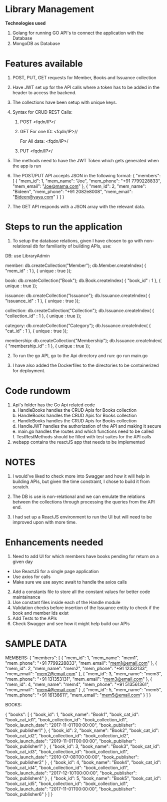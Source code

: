 # Library Management

**Technologies used**

1. Golang for running GO API's to connect the application with the Database
2. MongoDB as Database

# Features available

1. POST, PUT, GET requests for Member, Books and Issuance collection
2. Have JWT set up for the API calls where a token has to be added in the header to access the backend.
3. The collections have been setup with unique keys.
4. Syntax for CRUD REST Calls:

   1. POST
      <fqdn/IP>/<entity-name>

   2. GET
      For one ID:
      <fqdn/IP>/<entity-name>/<entity-id>

      For All data:
      <fqdn/IP>/<entity-name>

   3. PUT
      <fqdn/IP>/<entity-name>

5. The methods need to have the JWT Token which gets generated when the app is run
6. The POST/PUT API accepts JSON in the following format:
   {
   "members": [
   {
   "mem_id": 1,
   "mem_name": "Joe",
   "mem_phone": "+91 7799228833",
   "mem_email": "Joe@mama.com"
   },
   {
   "mem_id": 2,
   "mem_name": "Bideen",
   "mem_phone": "+91 2082e8008",
   "mem_email": "Bideen@yaya.com"
   }
   ]
   }
7. The GET API responds with a JSON array with the relevant data.

# Steps to run the application

1. To setup the database relations, given I have chosen to go with non-relational db for familiarity of building APIs, use:

DB:
use LibraryAdmin

member:
db.createCollection("Member");
db.Member.createIndex( { "mem_id" : 1 }, { unique : true });

book:
db.createCollection("Book");
db.Book.createIndex( { "book_id" : 1 }, { unique : true });

issuance:
db.createCollection("Issuance");
db.Issuance.createIndex( { "issuance_id" : 1 }, { unique : true });

collection:
db.createCollection("Collection");
db.Issuance.createIndex( { "collection_id" : 1 }, { unique : true });

category:
db.createCollection("Category");
db.Issuance.createIndex( { "cat_id" : 1 }, { unique : true });

membership:
db.createCollection("Membership");
db.Issuance.createIndex( { "membership_id" : 1 }, { unique : true });

2. To run the go API, go to the Api directory and run: go run main.go

3. I have also added the Dockerfiles to the directories to be containerized for deployment.

# Code rundowm

1. Api's folder has the Go Api related code<br />
   a. HandleBooks handles the CRUD Apis for Books collection<br />
   b. HandleBooks handles the CRUD Apis for Books collection<br />
   c. HandleBooks handles the CRUD Apis for Books collection<br />
   d. HandleJWT handles the authorization of the API and making it secure<br />
   e. main.go handles the routes and which functions need to be called<br />
   f. TestRestMethods should be filled with test suites for the API calls<br />
2. webapp contains the reactJS app that needs to be implemented<br />

# NOTES

1. I would've liked to check more into Swagger and how it will help in building APIs, but given the time constraint, I chose to build it from scratch.

2. The DB is use is non-relational and we can emulate the relations between the collections through processing the queries from the API end.

3. I had set up a ReactJS environment to run the UI but will need to be improved upon with more time.

# Enhancements needed

1. Need to add UI for which members have books pending for return on a given day

- Use ReactJS for a single page application
- Use axios for calls
- Make sure we use async await to handle the axios calls

2. Add a constants file to store all the constant values for better code maintainance
3. Use constant files inside each of the Handle module
4. Validation checks before insertion of the Issuance entity to check if the book and member Ids exist
5. Add Tests to the APIs
6. Check Swagger and see how it might help build our APIs

# SAMPLE DATA

MEMBERS:
{
"members": [
{
"mem_id": 1,
"mem_name": "mem1",
"mem_phone": "+91 7799228833",
"mem_email": "mem1@email.com"
},
{
"mem_id": 2,
"mem_name": "mem2",
"mem_phone": "+91 12332133",
"mem_email": "mem2@email.com"
},
{
"mem_id": 3,
"mem_name": "mem3",
"mem_phone": "+91 131353131",
"mem_email": "mem3@email.com"
},
{
"mem_id": 4,
"mem_name": "mem4",
"mem_phone": "+91 513561361",
"mem_email": "mem4@email.com"
}
,{
"mem_id": 5,
"mem_name": "mem5",
"mem_phone": "+91 16136611",
"mem_email": "mem5@email.com"
}
]
}

BOOKS:

{
"books": [
{
"book_id": 1,
"book_name": "Book1",
"book_cat_id": "book_cat_id1",
"book_collection_id": "book_collection_id1",
"book_launch_date": "2017-11-01T00:00:00",
"book_publisher": "book_publisher1"
},
{
"book_id": 2,
"book_name": "Book2",
"book_cat_id": "book_cat_id2",
"book_collection_id": "book_collection_id2",
"book_launch_date": "2019-11-01T00:00:00",
"book_publisher": "book_publisher1"
}
,
{
"book_id": 3,
"book_name": "Book3",
"book_cat_id": "book_cat_id3",
"book_collection_id": "book_collection_id1",
"book_launch_date": "2010-07-08T00:00:00",
"book_publisher": "book_publisher2"
}
,
{
"book_id": 4,
"book_name": "Book4",
"book_cat_id": "book_cat_id4",
"book_collection_id": "book_collection_id1",
"book_launch_date": "2017-12-10T00:00:00",
"book_publisher": "book_publisher4"
}
,
{
"book_id": 5,
"book_name": "Book5",
"book_cat_id": "book_cat_id5",
"book_collection_id": "book_collection_id1",
"book_launch_date": "2017-11-01T00:00:00",
"book_publisher": "book_publisher6"
}
]
}
